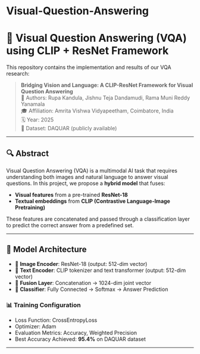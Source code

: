 # Visual-Question-Answering

# 🤖 Visual Question Answering (VQA) using CLIP + ResNet Framework

This repository contains the implementation and results of our VQA research:

> **Bridging Vision and Language: A CLIP-ResNet Framework for Visual Question Answering**  
> 📍 Authors: Rupa Kandula, Jishnu Teja Dandamudi, Rama Muni Reddy Yanamala  
> 🎓 Affiliation: Amrita Vishwa Vidyapeetham, Coimbatore, India  
> 🗓️ Year: 2025  
> 📄 Dataset: DAQUAR (publicly available)

---

## 🔍 Abstract

Visual Question Answering (VQA) is a multimodal AI task that requires understanding both images and natural language to answer visual questions. In this project, we propose a **hybrid model** that fuses:

- **Visual features** from a pre-trained **ResNet-18**
- **Textual embeddings** from **CLIP (Contrastive Language-Image Pretraining)**

These features are concatenated and passed through a classification layer to predict the correct answer from a predefined set.

---

## 🧠 Model Architecture

- 🔷 **Image Encoder**: ResNet-18 (output: 512-dim vector)
- 🔶 **Text Encoder**: CLIP tokenizer and text transformer (output: 512-dim vector)
- 🔗 **Fusion Layer**: Concatenation → 1024-dim joint vector
- 🎯 **Classifier**: Fully Connected → Softmax → Answer Prediction

### 📊 Training Configuration

- Loss Function: CrossEntropyLoss
- Optimizer: Adam
- Evaluation Metrics: Accuracy, Weighted Precision
- Best Accuracy Achieved: **95.4%** on DAQUAR dataset

---


